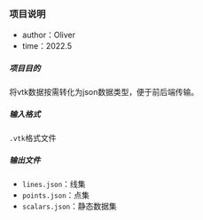 ### 项目说明
- author：Oliver
- time：2022.5
##### 项目目的
将vtk数据按需转化为json数据类型，便于前后端传输。
##### 输入格式
`.vtk`格式文件
##### 输出文件
- `lines.json`：线集
- `points.json`：点集
- `scalars.json`：静态数据集
